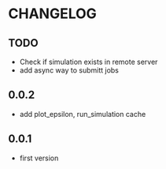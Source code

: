 # CHANGELOG

## TODO

- Check if simulation exists in remote server
- add async way to submitt jobs

## 0.0.2

- add plot_epsilon, run_simulation cache

## 0.0.1

- first version
